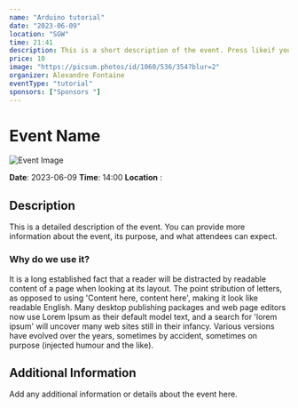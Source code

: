```yaml
---
name: "Arduino tutorial" 
date: "2023-06-09"
location: "SGW"
time: 21:41
description: This is a short description of the event. Press likeif you likey
price: 10
image: "https://picsum.photos/id/1060/536/354?blur=2"
organizer: Alexandre Fontaine
eventType: "tutorial"
sponsors: ["Sponsors "]
---
```


# Event Name

![Event Image](/images/event-image.jpg)

**Date**: 2023-06-09
**Time**: 14:00
**Location** : 

## Description

This is a detailed description of the event. You can provide more information about the event, its purpose, and what attendees can expect.

### Why do we use it?
It is a long established fact that a reader will be distracted by
 readable content of a page when looking at its layout. The point
stribution of letters, as opposed to using 'Content here, content here', making it look like readable English. Many desktop publishing packages and web page editors now use Lorem Ipsum as their default model text, and a search for 'lorem ipsum' will uncover many web sites still in their infancy. Various versions have evolved over the years, sometimes by accident, sometimes on purpose (injected humour and the like).

## Additional Information


Add any additional information or details about the event here.
